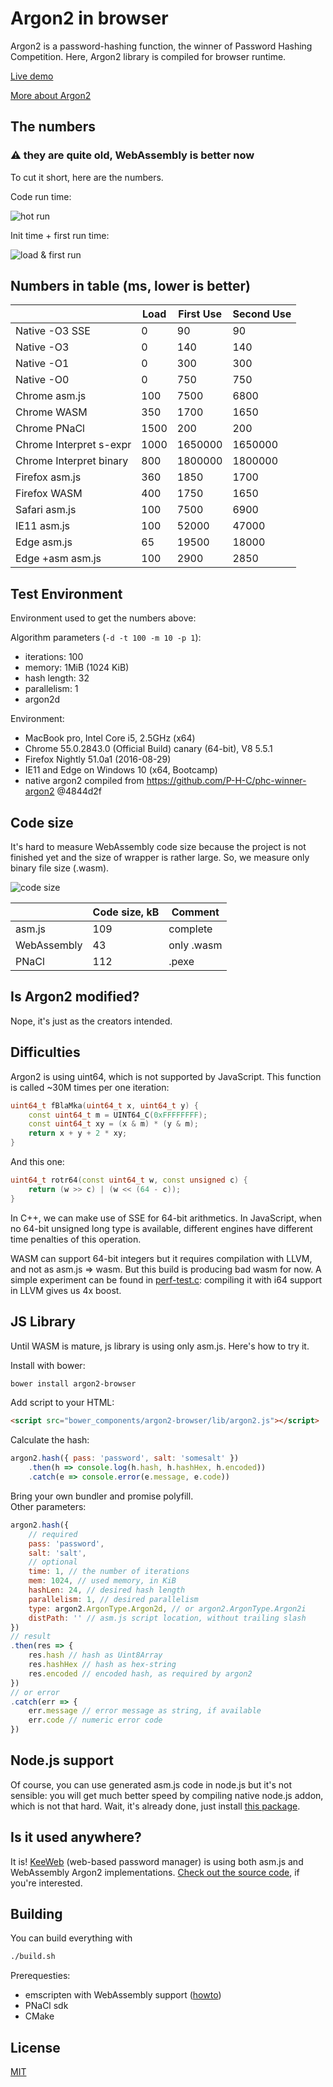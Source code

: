 # Argon2 in browser

Argon2 is a password-hashing function, the winner of Password Hashing Competition. Here, Argon2 library is compiled for browser runtime.

[Live demo](https://antelle.github.io/argon2-browser)

[More about Argon2](https://github.com/P-H-C/phc-winner-argon2)

## The numbers

### :warning: they are quite old, WebAssembly is better now

To cut it short, here are the numbers.

Code run time:

![hot run](img/hot-run.png)

Init time + first run time:

![load & first run](img/load-first.png)

## Numbers in table (ms, lower is better)

|                         | Load | First Use | Second Use |
|-------------------------|------|-----------|------------|
| Native -O3 SSE          | 0    | 90        | 90         |
| Native -O3              | 0    | 140       | 140        |
| Native -O1              | 0    | 300       | 300        |
| Native -O0              | 0    | 750       | 750        |
| Chrome asm.js           | 100  | 7500      | 6800       |
| Chrome WASM             | 350  | 1700      | 1650       |
| Chrome PNaCl            | 1500 | 200       | 200        |
| Chrome Interpret s-expr | 1000 | 1650000   | 1650000    |
| Chrome Interpret binary | 800  | 1800000   | 1800000    |
| Firefox asm.js          | 360  | 1850      | 1700       |
| Firefox WASM            | 400  | 1750      | 1650       |
| Safari asm.js           | 100  | 7500      | 6900       |
| IE11 asm.js             | 100  | 52000     | 47000      |
| Edge asm.js             | 65   | 19500     | 18000      |
| Edge +asm asm.js        | 100  | 2900      | 2850       |

## Test Environment

Environment used to get the numbers above:

Algorithm parameters (`-d -t 100 -m 10 -p 1`):
- iterations: 100
- memory: 1MiB (1024 KiB)
- hash length: 32
- parallelism: 1
- argon2d

Environment:

- MacBook pro, Intel Core i5, 2.5GHz (x64)
- Chrome 55.0.2843.0 (Official Build) canary (64-bit), V8 5.5.1
- Firefox Nightly 51.0a1 (2016-08-29)
- IE11 and Edge on Windows 10 (x64, Bootcamp)
- native argon2 compiled from https://github.com/P-H-C/phc-winner-argon2 @4844d2f

## Code size

It's hard to measure WebAssembly code size because the project is not finished yet and the size of wrapper is rather large. So, we measure only binary file size (.wasm).

![code size](img/code-size.png)

|             | Code size, kB | Comment    |
|-------------|---------------|------------|
| asm.js      | 109           | complete   |
| WebAssembly | 43            | only .wasm |
| PNaCl       | 112           | .pexe      |

## Is Argon2 modified?

Nope, it's just as the creators intended.

## Difficulties

Argon2 is using uint64, which is not supported by JavaScript.
This function is called ~30M times per one iteration:
```cpp
uint64_t fBlaMka(uint64_t x, uint64_t y) {
    const uint64_t m = UINT64_C(0xFFFFFFFF);
    const uint64_t xy = (x & m) * (y & m);
    return x + y + 2 * xy;
}
```

And this one:
```cpp
uint64_t rotr64(const uint64_t w, const unsigned c) {
    return (w >> c) | (w << (64 - c));
}
```

In C++, we can make use of SSE for 64-bit arithmetics. In JavaScript, when no 64-bit unsigned long type is available, different engines have different time penalties of this operation.

WASM can support 64-bit integers but it requires compilation with LLVM, and not as asm.js => wasm. But this build is producing bad wasm for now. A simple experiment can be found in [perf-test.c](perf-test.c): compiling it with i64 support in LLVM gives us 4x boost.

## JS Library

Until WASM is mature, js library is using only asm.js. Here's how to try it.

Install with bower:
```bash
bower install argon2-browser
```

Add script to your HTML:
```html
<script src="bower_components/argon2-browser/lib/argon2.js"></script>
```

Calculate the hash:
```javascript
argon2.hash({ pass: 'password', salt: 'somesalt' })
    .then(h => console.log(h.hash, h.hashHex, h.encoded))
    .catch(e => console.error(e.message, e.code))
```

Bring your own bundler and promise polyfill.  
Other parameters:
```javascript
argon2.hash({
    // required
    pass: 'password',
    salt: 'salt',
    // optional
    time: 1, // the number of iterations
    mem: 1024, // used memory, in KiB
    hashLen: 24, // desired hash length
    parallelism: 1, // desired parallelism
    type: argon2.ArgonType.Argon2d, // or argon2.ArgonType.Argon2i
    distPath: '' // asm.js script location, without trailing slash
})
// result
.then(res => {
    res.hash // hash as Uint8Array
    res.hashHex // hash as hex-string
    res.encoded // encoded hash, as required by argon2
})
// or error
.catch(err => {
    err.message // error message as string, if available
    err.code // numeric error code
})
```

## Node.js support

Of course, you can use generated asm.js code in node.js but it's not sensible: you will get much better speed by compiling native node.js addon, which is not that hard. Wait, it's already done, just install [this package](https://github.com/ranisalt/node-argon2).

## Is it used anywhere?

It is! [KeeWeb](https://github.com/keeweb/keeweb) (web-based password manager) is using both asm.js and WebAssembly Argon2 implementations.
[Check out the source code](https://github.com/keeweb/keeweb/blob/develop/app/scripts/util/kdbxweb-init.js#L13), if you're interested.

## Building

You can build everything with
```bash
./build.sh
```

Prerequesties:
- emscripten with WebAssembly support ([howto](http://webassembly.org/getting-started/developers-guide/))
- PNaCl sdk
- CMake

## License

[MIT](https://opensource.org/licenses/MIT)
